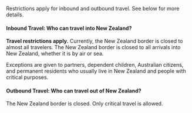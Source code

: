 Restrictions apply for inbound and outbound travel. See below for more details.

#### Inbound Travel: Who can travel into New Zealand?

**Travel restrictions apply.** Currently, the New Zealand border is closed to almost all travelers. The New Zealand border is closed to all arrivals into New Zealand, whether it is by air or sea.

Exceptions are given to partners, dependent children, Australian citizens, and permanent residents who usually live in New Zealand and people with critical purposes.

#### Outbound Travel: Who can travel out of New Zealand?

The New Zealand border is closed. Only critical travel is allowed.
